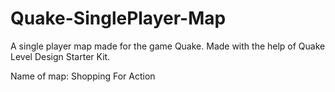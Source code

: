 # Quake-SinglePlayer-Map
A single player map made for the game Quake. Made with the help of Quake Level Design Starter Kit.

Name of map: Shopping For Action
